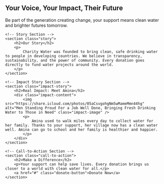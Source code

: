 <!DOCTYPE html>
<html lang="en">
<head>
    <link rel="stylesheet" href="Styles.css" />
    <meta charset="UTF-8" />
    <meta name="viewport" content="width=device-width, initial-scale=1" />
    <title>Charity Water Landing Page</title>
    <link rel="stylesheet" href="styles.css" />
</head>
<body>
    <!-- Hero Section -->
    <section class="hero">
        <h1>Your Voice, Your Impact, Their Future</h1>
        <p>Be part of the generation creating change, your support means clean water and brighter futures tomorrow.</p>
    </section>

    <!-- Story Section -->
    <section class="story">
        <h2>Our Story</h2>
        <p>
            Charity Water was founded to bring clean, safe drinking water to people in developing countries. We believe in transparency, sustainability, and the power of community. Every donation goes directly to fund water projects around the world.
        </p>
    </section>

    <!-- Impact Story Section -->
    <section class="impact-story">
        <h2>Real Impact: Meet Amina</h2>
        <div class="impact-content">
            <img src="https://share.icloud.com/photos/05aCsvgohgNm5wMameMmn44hg" alt="Men Standing Proud For a Job Well Done, Bringing Fresh Drinking Water to Those in Need" class="impact-image" />
            <p>
                Amina used to walk miles every day to collect water for her family. Thanks to your support, her village now has a clean water well. Amina can go to school and her family is healthier and happier.
            </p>
        </div>
    </section>

    <!-- Call-to-Action Section -->
    <section class="call-to-action">
        <h2>Make a Difference</h2>
        <p>Your support can help save lives. Every donation brings us closer to a world with clean water for all.</p>
        <a href="#" class="donate-button">Donate Now</a>
    </section>
</body>
</html>

